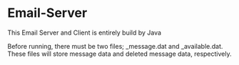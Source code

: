 # Email-Server

This Email Server and Client is entirely build by Java 

Before running, there must be two files; _message.dat and _available.dat. These files will store message data and deleted message data, respectively.
